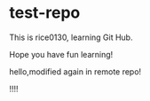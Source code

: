 # test-repo

This is rice0130, learning Git Hub.

Hope you have fun learning!

hello,modified again in remote repo!


!!!!
